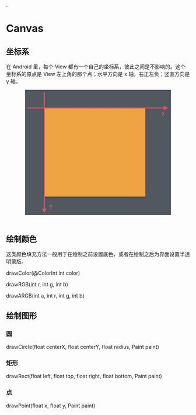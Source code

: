 .
# Canvas

## 坐标系

在 Android 里，每个 View 都有一个自己的坐标系，彼此之间是不影响的。这个坐标系的原点是 View 左上角的那个点；水平方向是 x 轴，右正左负；竖直方向是 y 轴。

<div align="center"> <img src="../pictures//坐标系.png" width="400"/> </div><br>


## 绘制颜色

这类颜色填充方法一般用于在绘制之前设置底色，或者在绘制之后为界面设置半透明蒙版。

drawColor(@ColorInt int color)

drawRGB(int r, int g, int b)

drawARGB(int a, int r, int g, int b) 

## 绘制图形

### 圆

drawCircle(float centerX, float centerY, float radius, Paint paint) 

### 矩形

drawRect(float left, float top, float right, float bottom, Paint paint) 

### 点

drawPoint(float x, float y, Paint paint)

###
